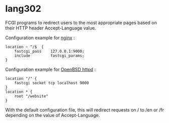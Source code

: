 # lang302

FCGI programs to redirect users to the most appropriate pages based on their
HTTP header Accept-Language value.

Configuration example for [nginx](https://nginx.org/) :

```nginx
location ~ ^/$  {
    fastcgi_pass    127.0.0.1:9000;
    include         fastcgi_params;
}
```

Configuration example for [OpenBSD httpd](https://man.openbsd.org/httpd.8) :

```nginx
location "/" {
    fastcgi socket tcp localhost 9000
}
location * {
    root "/website"
}
```

With the default configuration file, this will redirect requests on / to /en or
/fr depending on the value of Accept-Language.
